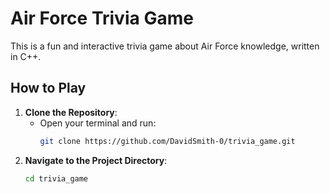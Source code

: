# Air Force Trivia Game

This is a fun and interactive trivia game about Air Force knowledge, written in C++.

## How to Play

1. **Clone the Repository**:
   - Open your terminal and run:
     ```bash
     git clone https://github.com/DavidSmith-0/trivia_game.git
     ```
2. **Navigate to the Project Directory**:
   ```bash
   cd trivia_game
